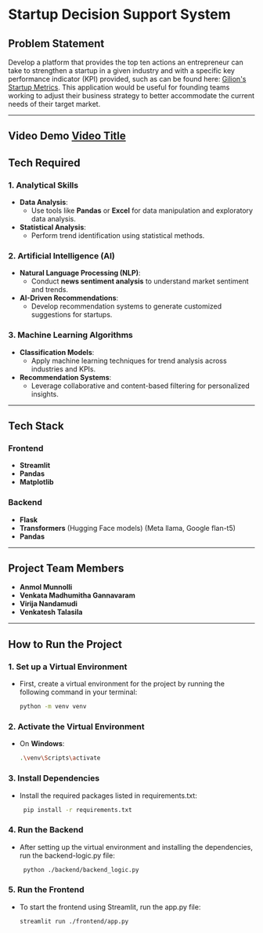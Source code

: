 # **Startup Decision Support System**

## **Problem Statement**

Develop a platform that provides the top ten actions an entrepreneur can take to strengthen a startup in a given industry and with a specific key performance indicator (KPI) provided, such as can be found here: [Gilion's Startup Metrics](https://www.gilion.com/basics/startup-metrics). This application would be useful for founding teams working to adjust their business strategy to better accommodate the current needs of their target market.

---

## Video Demo [Video Title](video_url)

## **Tech Required**

### **1. Analytical Skills**
- **Data Analysis**:
  - Use tools like **Pandas** or **Excel** for data manipulation and exploratory data analysis.
- **Statistical Analysis**:
  - Perform trend identification using statistical methods.

### **2. Artificial Intelligence (AI)**
- **Natural Language Processing (NLP)**:
  - Conduct **news sentiment analysis** to understand market sentiment and trends.
- **AI-Driven Recommendations**:
  - Develop recommendation systems to generate customized suggestions for startups.

### **3. Machine Learning Algorithms**
- **Classification Models**:
  - Apply machine learning techniques for trend analysis across industries and KPIs.
- **Recommendation Systems**:
  - Leverage collaborative and content-based filtering for personalized insights.

---

## **Tech Stack**

### **Frontend**
- **Streamlit**
- **Pandas**
- **Matplotlib**

### **Backend**
- **Flask**
- **Transformers** (Hugging Face models) (Meta llama, Google flan-t5)
- **Pandas**

---

## **Project Team Members**
- **Anmol Munnolli**  
- **Venkata Madhumitha Gannavaram**  
- **Virija Nandamudi**  
- **Venkatesh Talasila**

---

## **How to Run the Project**

### **1. Set up a Virtual Environment**
- First, create a virtual environment for the project by running the following command in your terminal:
  ```bash
  python -m venv venv
### **2. Activate the Virtual Environment**
- On **Windows**:
  ```bash
  .\venv\Scripts\activate
### **3. Install Dependencies**
- Install the required packages listed in requirements.txt:
  ```bash
   pip install -r requirements.txt
### **4. Run the Backend**
- After setting up the virtual environment and installing the dependencies, run the backend-logic.py file:
  ```bash
   python ./backend/backend_logic.py
### **5. Run the Frontend**
- To start the frontend using Streamlit, run the app.py file:
   ```bash
   streamlit run ./frontend/app.py
